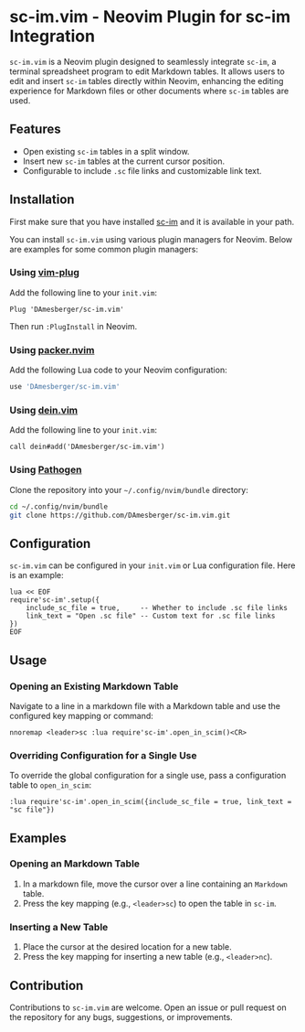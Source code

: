 
# sc-im.vim - Neovim Plugin for sc-im Integration

`sc-im.vim` is a Neovim plugin designed to seamlessly integrate `sc-im`, a terminal spreadsheet program to edit Markdown tables. It allows users to edit and insert `sc-im` tables directly within Neovim, enhancing the editing experience for Markdown files or other documents where `sc-im` tables are used.

## Features

- Open existing `sc-im` tables in a split window.
- Insert new `sc-im` tables at the current cursor position.
- Configurable to include `.sc` file links and customizable link text.

## Installation

First make sure that you have installed [sc-im](https://github.com/andmarti1424/sc-im) and it is available in your path.

You can install `sc-im.vim` using various plugin managers for Neovim. Below are examples for some common plugin managers:

### Using [vim-plug](https://github.com/junegunn/vim-plug)

Add the following line to your `init.vim`:

```vim
Plug 'DAmesberger/sc-im.vim'
```

Then run `:PlugInstall` in Neovim.

### Using [packer.nvim](https://github.com/wbthomason/packer.nvim)

Add the following Lua code to your Neovim configuration:

```lua
use 'DAmesberger/sc-im.vim'
```

### Using [dein.vim](https://github.com/Shougo/dein.vim)

Add the following line to your `init.vim`:

```vim
call dein#add('DAmesberger/sc-im.vim')
```

### Using [Pathogen](https://github.com/tpope/vim-pathogen)

Clone the repository into your `~/.config/nvim/bundle` directory:

```sh
cd ~/.config/nvim/bundle
git clone https://github.com/DAmesberger/sc-im.vim.git
```

## Configuration

`sc-im.vim` can be configured in your `init.vim` or Lua configuration file. Here is an example:

```vim
lua << EOF
require'sc-im'.setup({
    include_sc_file = true,     -- Whether to include .sc file links
    link_text = "Open .sc file" -- Custom text for .sc file links
})
EOF
```

## Usage

### Opening an Existing Markdown Table

Navigate to a line in a markdown file with a Markdown table and use the configured key mapping or command:

```vim
nnoremap <leader>sc :lua require'sc-im'.open_in_scim()<CR>
```


### Overriding Configuration for a Single Use

To override the global configuration for a single use, pass a configuration table to `open_in_scim`:

```vim
:lua require'sc-im'.open_in_scim({include_sc_file = true, link_text = "sc file"})
```

## Examples

### Opening an Markdown Table

1. In a markdown file, move the cursor over a line containing an `Markdown` table.
2. Press the key mapping (e.g., `<leader>sc`) to open the table in `sc-im`.

### Inserting a New Table

1. Place the cursor at the desired location for a new table.
2. Press the key mapping for inserting a new table (e.g., `<leader>nc`).

## Contribution

Contributions to `sc-im.vim` are welcome. Open an issue or pull request on the repository for any bugs, suggestions, or improvements.
